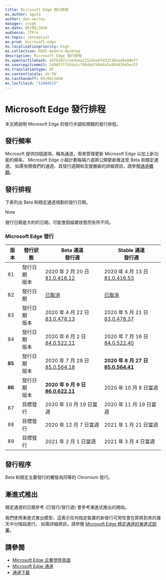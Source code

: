 ```yaml
---
title: Microsoft Edge 發行排程
ms.author: aguta
author: dan-wesley
manager: srugh
ms.date: 09/09/2020
audience: ITPro
ms.topic: conceptual
ms.prod: microsoft-edge
ms.localizationpriority: high
ms.collection: M365-modern-desktop
description: Microsoft Edge 發行排程
ms.openlocfilehash: 8df63d7ccee92ee2152dee67d33f38ead6e886f7
ms.sourcegitcommit: 14065fff63da1cf46dabfd6d4a5a454d3645ec5f
ms.translationtype: HT
ms.contentlocale: zh-TW
ms.lasthandoff: 09/09/2020
ms.locfileid: "11004525"
---
```

# Microsoft Edge 發行排程

本文將說明 Microsoft Edge 的發行步調和預期的發行排程。

## 發行頻率

Microsoft 提供四個選項，稱為通道，用來管理更新 Microsoft Edge 以加上新功能的頻率。 Microsoft Edge 小組計劃每隔六週將公開更新推送至 Beta 和穩定通道。 如需有關我們的通道、其發行週期和支援層級的詳細資訊，請參閱[通道概觀](https://docs.microsoft.com/DeployEdge/microsoft-edge-channels#channel-overview)。

## 發行排程

下表列出 Beta 和穩定通道規劃的發行日期。

> [!NOTE]
> 發行日期是大約的日期，可能會因組建狀態而有所不同。

### Microsoft Edge 發行

| 版本 | 發行狀態 | Beta 通道<br>發行週 | Stable 通道<br>發行週 |
|---------|-----|------|--------|
| 81 | 發行日期<br>版本 | 2020 年 2 月 20 日<br>[81.0.416.12](https://docs.microsoft.com/DeployEdge/microsoft-edge-relnote-beta-channel#version-81041612-february-20) | 2020 年 4 月 13 日<br>[81.0.416.53](https://docs.microsoft.com/DeployEdge/microsoft-edge-relnote-stable-channel#version-81041653-april-13) |
| 82 | 發行日期 | [已取消](https://blogs.windows.com/msedgedev/2020/03/20/update-stable-channel-releases/) | [已取消](https://blogs.windows.com/msedgedev/2020/03/20/update-stable-channel-releases/) |
| 83 | 發行日期<br>版本 | 2020 年 4 月 22 日<br>[83.0.478.13](https://docs.microsoft.com/DeployEdge/microsoft-edge-relnote-beta-channel#version-83047813-april-22) | 2020 年 5 月 21 日<br> [83.0.478.37](https://docs.microsoft.com/DeployEdge/microsoft-edge-relnote-stable-channel#version-83047837-may-21) |
| 84 | 發行日期<br>版本 | 2020 年 6 月 2 日<br>[84.0.522.11](https://docs.microsoft.com/DeployEdge/microsoft-edge-relnote-beta-channel#version-84052211-june-2) | 2020 年 7 月 16 日<br> [84.0.522.40](https://docs.microsoft.com/DeployEdge/microsoft-edge-relnote-stable-channel#version-84052240-july-16) |
| **85** | 發行日期<br>版本 | 2020 年 7 月 28 日<br>[85.0.564.18](https://docs.microsoft.com/DeployEdge/microsoft-edge-relnote-beta-channel#version-85056418-july-28)  | **2020 年 8 月 27 日**<br>**[85.0.564.41](https://docs.microsoft.com/DeployEdge/microsoft-edge-relnote-stable-channel#version-85056441-august-27)** |
| **86** | 發行日期<br>版本 | **2020 年 9 月 9 日**<br>**[86.0.622.11](https://docs.microsoft.com/DeployEdge/microsoft-edge-relnote-beta-channel#version-86062211-september-9)** | 2020 年 10 月 8 日當週 |
| 87 | 目標發行 | 2020 年 10 月 19 日當週 | 2020 年 11 月 19 日當週 |
| 88 | 目標發行 | 2020 年 12 月 7 日當週 | 2021 年 1 月 21 日當週 |
| 89 | 目標發行 | 2021 年 2 月 1 日當週 | 2021 年 3 月 4 日當週 |

## 發行程序

Beta 和穩定主要發行的觸發為同等的 Chromium 發行。

## 漸進式推出

穩定通道的日期參考 (已發行/發行週) 會參考漸進式推出的開始。

我們使用漸進式推出模型，這表示任何指定裝置的新發行可用性會在即將到來的幾天中分階段進行。 如需詳細資訊，請參閱 [Microsoft Edge 穩定通道的漸進式部署](microsoft-edge-update-progressive-rollout.md)。

## 請參閱

- [Microsoft Edge 企業登陸頁面](https://aka.ms/EdgeEnterprise)
- [Microsoft Edge 通道](microsoft-edge-channels.md)
- [通道下載](https://www.microsoft.com/edge/business/download)